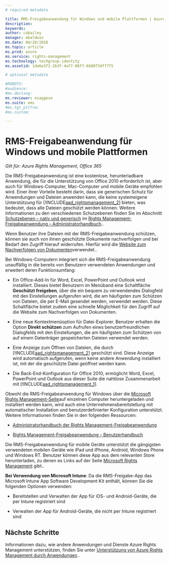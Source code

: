 ```yaml
---
# required metadata

title: RMS-Freigabeanwendung für Windows und mobile Plattformen | Azure RMS
description:
keywords:
author: cabailey
manager: mbaldwin
ms.date: 04/28/2016
ms.topic: article
ms.prod: azure
ms.service: rights-management
ms.technology: techgroup-identity
ms.assetid: 1da6e372-2b3f-4af7-80f7-6b9073dff7f5

# optional metadata

#ROBOTS:
#audience:
#ms.devlang:
ms.reviewer: esaggese
ms.suite: ems
#ms.tgt_pltfrm:
#ms.custom:

---
```



# RMS-Freigabeanwendung für Windows und mobile Plattformen

*Gilt für: Azure Rights Management, Office 365*

Die RMS-Freigabeanwendung ist eine kostenlose, herunterladbare Anwendung, die für die Unterstützung von Office 2010 erforderlich ist, aber auch für Windows-Computer, Mac-Computer und mobile Geräte empfohlen wird. Einer ihrer Vorteile besteht darin, dass sie generischen Schutz für Anwendungen und Dateien anwenden kann, die keine systemeigene Unterstützung für [!INCLUDE[aad_rightsmanagement_2](../includes/aad_rightsmanagement_2_md.md)] bieten, was bedeutet, dass alle Dateien geschützt werden können. Weitere Informationen zu den verschiedenen Schutzebenen finden Sie im Abschnitt [Schutzebenen – nativ und generisch](../rms-client/sharing-app-admin-guide-technical.md#levels-of-protection-native-and-generic) im [Rights Management-Freigabeanwendung – Administratorhandbuch](../rms-client/sharing-app-admin-guide.md)..

Wenn Benutzer ihre Dateien mit der RMS-Freigabeanwendung schützen, können sie auch von ihnen geschützte Dokumente nachverfolgen und bei Bedarf den Zugriff hierauf widerrufen. Hierfür wird die [Website zum Nachverfolgen von Dokumenten](http://go.microsoft.com/fwlink/?LinkId=529562)verwendet..

Bei Windows-Computern integriert sich die RMS-Freigabeanwendung unauffällig in die bereits von Benutzern verwendeten Anwendungen und erweitert deren Funktionsumfang:

-   Ein Office-Add-In für Word, Excel, PowerPoint und Outlook wird installiert. Dieses bietet Benutzern im Menüband eine Schaltfläche **Geschützt freigeben**, über die ein bequem zu verwendendes Dialogfeld mit den Einstellungen aufgerufen wird, die am häufigsten zum Schützen von Dateien, die per E-Mail gesendet werden, verwendet werden. Diese Schaltfläche bietet zudem eine schnelle Möglichkeit für den Zugriff auf die Website zum Nachverfolgen von Dokumenten.

-   Eine neue Kontextmenüoption für Datei-Explorer. Benutzer erhalten die Option **Direkt schützen** zum Aufrufen eines benutzerfreundlichen Dialogfelds mit den Einstellungen, die am häufigsten zum Schützen von auf einem Datenträger gespeicherten Dateien verwendet werden.

-   Eine Anzeige zum Öffnen von Dateien, die durch [!INCLUDE[aad_rightsmanagement_2](../includes/aad_rightsmanagement_2_md.md)] geschützt sind. Diese Anzeige wird automatisch aufgerufen, wenn keine andere Anwendung installiert ist, mit der die geschützte Datei geöffnet werden kann.

-   Die Back-End-Konfiguration für Office 2010, ermöglicht Word, Excel, PowerPoint und Outlook aus dieser Suite die nahtlose Zusammenarbeit mit [!INCLUDE[aad_rightsmanagement_1](../includes/aad_rightsmanagement_1_md.md)].

Obwohl die RMS-Freigabeanwendung für Windows über die [Microsoft Rights Management-Seite](http://go.microsoft.com/fwlink/?LinkId=303970)auf einzelnen Computer heruntergeladen und installiert werden kann, wird auch eine Unternehmensbereitstellung mit automatischer Installation und benutzerdefinierter Konfiguration unterstützt. Weitere Informationen finden Sie in den folgenden Ressourcen:

-   [Administratorhandbuch der Rights Management-Freigabeanwendung](../rms-client/sharing-app-admin-guide.md)

-   [Rights Management-Freigabeanwendung – Benutzerhandbuch](../rms-client/sharing-app-user-guide.md)

Die RMS-Freigabeanwendung für mobile Geräte unterstützt die gängigsten verwendeten mobilen Geräte wie iPad und iPhone, Android, Windows Phone und Windows RT. Benutzer können diese App aus dem relevanten Store herunterladen, zu denen es Links auf der Seite [Microsoft Rights Management](http://go.microsoft.com/fwlink/?LinkId=303970) gibt..

**Bei Verwendung von Microsoft Intune**: Da die RMS-Freigabe-App das Microsoft Intune App Software Development Kit enthält, können Sie die folgenden Optionen verwenden:

-   Bereitstellen und Verwalten der App für iOS- und Android-Geräte, die per Intune registriert sind

-   Verwalten der App für Android-Geräte, die nicht per Intune registriert sind


## Nächste Schritte
Informationen dazu, wie andere Anwendungen und Dienste Azure Rights Management unterstützen, finden Sie unter [Unterstützung von Azure Rights Management durch Anwendungen](applications-support.md)..



<!--HONumber=Apr16_HO4-->


